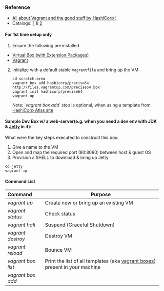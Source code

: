 ### Reference
* [All about Vagrant and the good stuff by HashiCorp !](https://www.vagrantup.com/)
* Catalogs: [1](https://app.vagrantup.com/boxes/search) & [2](http://www.vagrantbox.es/)

#### For 1st time setup only
1. Ensure the following are installed
* [Virtual Box (with Extension Packages)](https://www.virtualbox.org)
* [Vagrant](https://www.vagrantup.com/)
2. Initialize with a default stable `Vagrantfile` and bring up the VM:
   ```
   cd scratch-area
   vagrant box add hashicorp/precise64 http://files.vagrantup.com/precise64.box
   vagrant init hashicorp/precise64
   vagrant up
   ```
   Note: '_vagrant box add_' step is optional, when using a template from [HashiCorp Atlas site](https://app.vagrantup.com/boxes/search)

#### Sample Dev Box w/ a web-server(e.g. when you need a dev env with JDK & [Jetty](http://www.eclipse.org/jetty/index.html) in it):
What were the key steps executed to construct this box:
1. Give a name to the VM
2. Open and map the required port (80:8080) between host & guest OS
3. Provision a SHELL to download & bring up Jetty
```
cd jetty
vagrant up
```

#### Command List
|Command|Purpose|
|:-------|-------|
|_vagrant up_|Create new or bring up an existing VM|
|_vagrant status_|Check status|
|_vagrant halt_|Suspend (Graceful Shutdown)|
|_vagrant destroy_|Destroy VM|
|_vagrant reload_|Bounce VM|
|_vagrant box list_|Print the list of all templates (aka [vagrant boxes](https://www.vagrantup.com/docs/boxes.html)) present in your machine|
|_vagrant box add <title> <url>_|Add new base box|
|_vagrant box update_|Update the box to latest version available|
|_vagrant provision_|Run the provisioner mentioned in Vagrantfile, while the VM is up & running|
